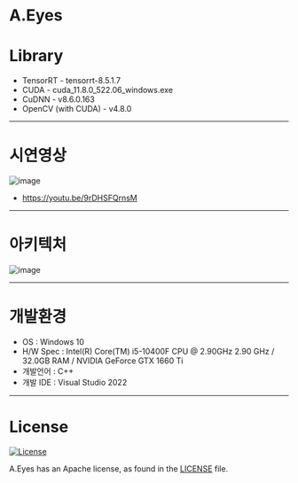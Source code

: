 # A.Eyes

# Library
- TensorRT - tensorrt-8.5.1.7
- CUDA - cuda_11.8.0_522.06_windows.exe
- CuDNN - v8.6.0.163
- OpenCV (with CUDA)  - v4.8.0
-------------------------------------------------  
# 시연영상
![image](https://github.com/chips36/A.Eyes/assets/25604788/9a37cb35-c865-4b5e-9e48-6dbb5e837ac8)


- https://youtu.be/9rDHSFQrnsM
------------------------------------------------- 
# 아키텍처
![image](https://github.com/chips36/A.Eyes/assets/25604788/ea8af7bd-d3c8-4043-a538-8c8535ab6df8)

------------------------------------------------- 
# 개발환경
- OS : Windows 10
 - H/W Spec :  Intel(R) Core(TM) i5-10400F CPU @ 2.90GHz   2.90 GHz / 32.0GB RAM / NVIDIA GeForce GTX 1660 Ti
- 개발언어 : C++  
- 개발 IDE : Visual Studio 2022
------------------------------------------------- 
# License
[![License](https://img.shields.io/badge/License-Apache_2.0-blue.svg)](https://opensource.org/licenses/Apache-2.0)

A.Eyes has an Apache license, as found in the [LICENSE] file.


[LICENSE]: https://github.com/chips36/A.Eyes/blob/main/LICENSE
